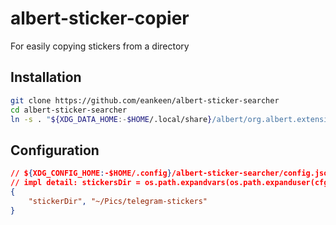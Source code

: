 # albert-sticker-copier

For easily copying stickers from a directory

## Installation

```sh
git clone https://github.com/eankeen/albert-sticker-searcher
cd albert-sticker-searcher
ln -s . "${XDG_DATA_HOME:-$HOME/.local/share}/albert/org.albert.extension.python/modules"
```

## Configuration

```json
// ${XDG_CONFIG_HOME:-$HOME/.config}/albert-sticker-searcher/config.json
// impl detail: stickersDir = os.path.expandvars(os.path.expanduser(cfg.stickerDir))
{
	"stickerDir", "~/Pics/telegram-stickers"
}
```
